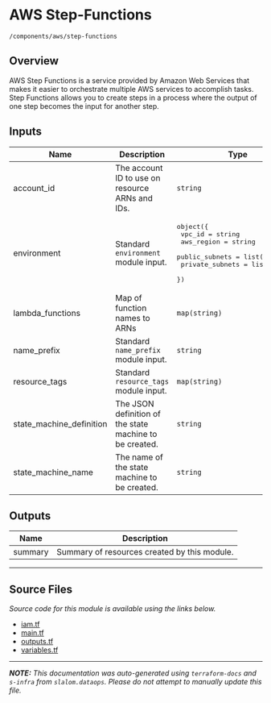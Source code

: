 
# AWS Step-Functions

`/components/aws/step-functions`

## Overview


AWS Step Functions is a service provided by Amazon Web Services that makes it easier to orchestrate multiple AWS services
to accomplish tasks. Step Functions allows you to create steps in a process where the output of one step becomes the input
for another step.

## Inputs

| Name                       | Description                                             | Type                                                                                                                                                                    | Default | Required |
| -------------------------- | ------------------------------------------------------- | ----------------------------------------------------------------------------------------------------------------------------------------------------------------------- | ------- | :------: |
| account\_id                | The account ID to use on resource ARNs and IDs.         | `string`                                                                                                                                                                | n/a     |   yes    |
| environment                | Standard `environment` module input.                    | <pre>object({<br>    vpc_id          = string<br>    aws_region      = string<br>    public_subnets  = list(string)<br>    private_subnets = list(string)<br>  })</pre> | n/a     |   yes    |
| lambda\_functions          | Map of function names to ARNs                           | `map(string)`                                                                                                                                                           | n/a     |   yes    |
| name\_prefix               | Standard `name_prefix` module input.                    | `string`                                                                                                                                                                | n/a     |   yes    |
| resource\_tags             | Standard `resource_tags` module input.                  | `map(string)`                                                                                                                                                           | n/a     |   yes    |
| state\_machine\_definition | The JSON definition of the state machine to be created. | `string`                                                                                                                                                                | n/a     |   yes    |
| state\_machine\_name       | The name of the state machine to be created.            | `string`                                                                                                                                                                | n/a     |   yes    |

## Outputs

| Name    | Description                                  |
| ------- | -------------------------------------------- |
| summary | Summary of resources created by this module. |

---------------------

## Source Files

_Source code for this module is available using the links below._

* [iam.tf](iam.tf)
* [main.tf](main.tf)
* [outputs.tf](outputs.tf)
* [variables.tf](variables.tf)

---------------------

_**NOTE:** This documentation was auto-generated using
`terraform-docs` and `s-infra` from `slalom.dataops`.
Please do not attempt to manually update this file._
